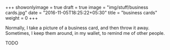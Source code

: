 +++
showonlyimage = true
draft = true
image = "img/stuff/business cards.jpg"
date = "2016-11-05T18:25:22+05:30"
title = "business cards"
weight = 0
+++

Normally, I take a picture of a business card, and then throw it away. Sometimes, I keep them around, in my wallet, to remind me of other people.

TODO

